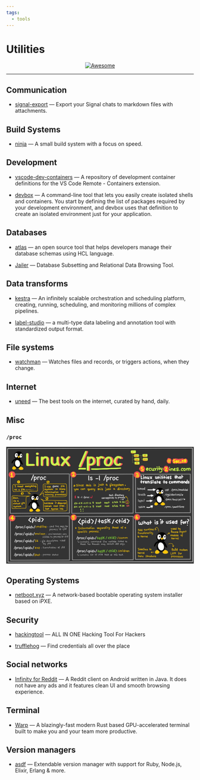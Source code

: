 ```yaml
---
tags:
  - tools
---
```


# Utilities

<div align="center">
    <a href="https://awesome.re">
        <img src="https://awesome.re/badge.svg" alt="Awesome">
    </a>
</div>

* * *

## Communication

- [signal-export](https://github.com/carderne/signal-export) — Export your Signal chats to markdown files with attachments.

## Build Systems

- [ninja](https://github.com/ninja-build/ninja) — A small build system with a focus on speed.

## Development

- [vscode-dev-containers](https://github.com/microsoft/vscode-dev-containers) — A repository of development container definitions for the VS Code Remote - Containers extension.

- [devbox](https://github.com/jetpack-io/devbox) — A command-line tool that lets you easily create isolated shells and containers. You start by defining the list of packages required by your development environment, and devbox uses that definition to create an isolated environment just for your application.

## Databases

- [atlas](https://github.com/ariga/atlas) — an open source tool that helps developers manage their database schemas using HCL language.

- [Jailer](https://github.com/Wisser/Jailer) — Database Subsetting and Relational Data Browsing Tool.

## Data transforms

- [kestra](https://github.com/kestra-io/kestra) — An infinitely scalable orchestration and scheduling platform, creating, running, scheduling, and monitoring millions of complex pipelines.

- [label-studio](https://github.com/heartexlabs/label-studio) — a multi-type data labeling and annotation tool with standardized output format.

## File systems

- [watchman](https://github.com/facebook/watchman) — Watches files and records, or triggers actions, when they change.

## Internet

- [uneed](https://www.uneed.best/) — The best tools on the internet, curated by hand, daily.

## Misc

### `/proc`

![b47c3303ef4f3a8d0ec3ce424aa87fe7.png](../assets/b47c3303ef4f3a8d0ec3ce424aa87fe7.png)

## Operating Systems

- [netboot.xyz](https://github.com/netbootxyz/netboot.xyz) — A network-based bootable operating system installer based on iPXE.

## Security

- [hackingtool](https://github.com/Z4nzu/hackingtool) — ALL IN ONE Hacking Tool For Hackers

- [trufflehog](https://github.com/trufflesecurity/trufflehog) — Find credentials all over the place

## Social networks

- [Infinity for Reddit](https://github.com/Docile-Alligator/Infinity-For-Reddit) — A Reddit client on Android written in Java. It does not have any ads and it features clean UI and smooth browsing experience.

## Terminal

- [Warp](https://github.com/warpdotdev/Warp) — A blazingly-fast modern Rust based GPU-accelerated terminal built to make you and your team more productive.

## Version managers

- [asdf](https://github.com/asdf-vm/asdf) — Extendable version manager with support for Ruby, Node.js, Elixir, Erlang & more.
